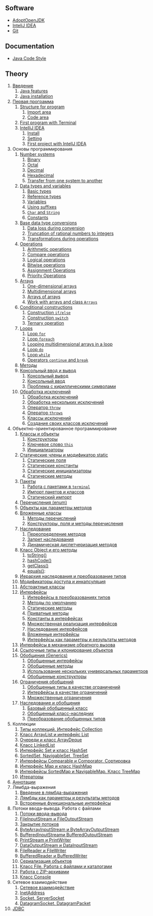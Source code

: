 ## Software
- [AdoptOpenJDK](https://adoptopenjdk.net/)
- [InteliJ IDEA](https://www.jetbrains.com)
- [Git](https://git-scm.com/)


## Documentation
- [Java Code Style](java-code-style)


## Theory
1. [Введение](Intro-to-Java)
    1. [Java features](Intro-to-Java#Особенности-java)
    2. [Java installation](Intro-to-Java#Установка-java)
2. [Первая программа](First-program-with-Java)
    1. [Structure for program](First-program-with-Java#Структура-программы)
        1. [Import area](First-program-with-Java#Область-подключения-внешних-пакетов)
        2. [Code area](First-program-with-Java#Область-написания-кода)
    2. [First program with Terminal](First-program-with-Java#Первая-программа)
    3. [IntelliJ IDEA](First-program-with-Java#intellij-idea)
        1. [Install](First-program-with-Java#Установка)
        2. [Setting](First-program-with-Java#Настройка)
        3. [First project with IntellJ IDEA](First-program-with-Java#Первый-проект-в-intellij-idea)
3. Основы программирования
    1. [Number systems](Number-systems)
        1. [Binary](Number-systems#Двоичная)
        2. [Octal](Number-systems#Восьмиричная)
        3. [Decimal](Number-systems#Десятичная)
        4. [Hexadecimal](Number-systems#Шестнадцатеричная)
        5. [Transfer from one system to another](Number-systems#Перевод-из-одной-системы-в-другую)
    1. [Data types and variables](Data-types-and-variables)
        1. [Basic types](Data-types-and-variables#Базовые-типы)
        2. [Reference types](Data-types-and-variables#Ссылочные-типы)
        3. [Variables](Data-types-and-variables#Переменные)
        4. [Using suffixes](Data-types-and-variables#Использование-суффиксов)
        5. [`Char` and `String`](Data-types-and-variables#Символы-и-строки)
        6. [Constants](Data-types-and-variables#Константы)
    1. [Base data type conversions](Base-data-type-conversions)
        1. [Data loss during conversion](Base-data-type-conversions#Потеря-данных-при-преобразовании)
        2. [Truncation of rational numbers to integers](Base-data-type-conversions#Усечение-рациональных-чисел-до-целых)
        3. [Transformations during operations](Base-data-type-conversions#Преобразования-при-операциях)
    1. [Operations](Operations)
        1. [Arithmetic operations](Operations#Арифметические-операции)
        2. [Compare operations](Operations#Операции-сравнения)
        3. [Logical operations](Operations#Логические-операции)
        4. [Bitwise operations](Operations#Побитовые-операции)
        5. [Assignment Operations](Operations#Операции-присваивания)
        6. [Priority Operations](Operations#Приоритет-операций)
    1. [Arrays](Arrays)
        1. [One-dimensional arrays](Arrays#Одномерные-массивы)
        2. [Multidimensional arrays](Arrays#Многомерные-массивы)
        3. [Arrays of arrays](Arrays#Массив-массивов)
        4. [Work with arrays and class `Arrays`](Arrays#Работа-с-массивами-и-класс-arrays)
    1. [Conditional constructions](Conditional-constructions)
        1. [Construction `if/else`](Conditional-constructions#Конструкция-if/else)
        2. [Construction `switch`](Conditional-constructions#Конструкция-switch)
        3. [Ternary operation](Conditional-constructions#Тернарная-операция)
    1. [Loops](Loops)
        1. [Loop `for`](Loops#Цикл-for)
        2. [Loop `foreach`](Loops#Цикл-foreach)
        3. [Looping multidimensional arrays in a loop](Loops#Перебор-многомерных-массивов-в-цикле)
        4. [Loop `do`](Loops#Цикл-do)
        5. [Loop `while`](Loops#Цикл-while)
        6. [Operators `continue` and `break`](Loops#Операторы-continue-и-break)
    1. [Методы](Methods)
    1. [Консольный ввод и вывод](Консольный-ввод-и-вывод)
        1. [Консольный вывод](Консольный-ввод-и-вывод#Консольный-вывод) 
        2. [Консольный ввод](Консольный-ввод-и-вывод#Консольный-ввод) 
        3. [Проблема с кириллическими символами](Консольный-ввод-и-вывод#Проблема-с-кириллическими-символами)
    1. [Обработка исключений](Обработка-исключений#Обработка-исключений)
        1. [Обработка исключений](Обработка-исключений#Обработка-исключений)
        2. [Обработка нескольких исключений](Обработка-исключений#Обработка-нескольких-исключений)
        3. [Оператор `throw`](Обработка-исключений#Оператор-throw)
        4. [Оператор `throws`](Обработка-исключений#Оператор-throws)
        5. [Классы исключений](Обработка-исключений#Классы-исключений)
        6. [Создание своих классов исключений](Обработка-исключений#Создание-своих-классов-исключений)
1. Объектно-ориентированное программирование
    1. [Классы и объекты](Классы-и-объекты)
        1. [Конструкторы](Классы-и-объекты#Конструкторы)
        1. [Ключевое слово `this`](Классы-и-объектыКлючевое-слово-this)
        1. [Инициализаторы](Классы-и-объекты#Инициализаторы)
    1. [Статические члены и модификатор static](Статические-члены-и-модификатор-static)
        1. [Статические поля](Статические-члены-и-модификатор-static#Статические-поля)
        1. [Статические константы](Статические-члены-и-модификатор-static#Статические-константы)
        1. [Статические инициализаторы](Статические-члены-и-модификатор-static#Статические-инициализаторы)
        1. [Статические методы](Статические-члены-и-модификатор-static#Статические-методы)
    1. [Пакеты](Пакеты)
        1. [Работа с пакетами в `terminal`](Пакеты#Работа-с-пакетами-в-terminal)
        1. [Импорт пакетов и классов](Пакеты#Импорт-пакетов-и-классов)
        1. [Статический импорт](Пакеты#Статический-импорт)
    1. [Перечисления (enum)](Перечисления-(enum))
    1. [Объекты как параметры методов](Объекты-как-параметры-методов)
    1. [Вложенные классы](Вложенные-классы)
        1. [Методы перечислений](Перечисления-(enum)#Методы-перечислений)
        1. [Конструкторы, поля и методы перечисления](Перечисления-(enum)#Конструкторы,-поля-и-методы-перечисления)
    1. [Наследование](Наследование)
        1. [Переопределение методов](Наследование#Переопределение-методов)
        1. [Запрет наследования](Наследование#Запрет-наследования)
        1. [Динамическая диспетчеризация методов](Наследование#Динамическая-диспетчеризация-методов)
    1. [Класс Object и его методы](Класс-Object-и-его-методы)
        1. [toString()](Класс-Object-и-его-методы#toString)
        1. [hashCode()](Класс-Object-и-его-методы#hashCode)
        1. [getClass()](Класс-Object-и-его-методы#getClass)
        1. [equals()](Класс-Object-и-его-методы#equals):
    1. [Иерархия наследования и преобразование типов](Иерархия-наследования-и-преобразование-типов)
    1. [Модификаторы доступа и инкапсуляция](Модификаторы-доступа-и-инкапсуляция)
    1. [Абстрактные классы](Абстрактные-классы)
    1. [Интерфейсы](Интерфейсы)
        1. [Интерфейсы в преобразованиях типов](Интерфейсы#Интерфейсы-в-преобразованиях-типов)
        1. [Методы по умолчанию](Интерфейсы#Методы-по-умолчанию)
        1. [Статические методы](Интерфейсы#Статические-методы)
        1. [Приватные методы](Интерфейсы#Приватные-методы)
        1. [Константы в интерфейсах](Интерфейсы#Константы-в-интерфейсах)
        1. [Множественная реализация интерфейсов](Интерфейсы#Множественная-реализация-интерфейсов)
        1. [Наследование интерфейсов](Интерфейсы#Наследование-интерфейсов)
        1. [Вложенные интерфейсы](Интерфейсы#Вложенные-интерфейсы)
        1. [Интерфейсы как параметры и результаты методов](Интерфейсы#Интерфейсы-как-параметры-и-результаты-методов)
    1. [Интерфейсы в механизме обратного вызова](Интерфейсы-в-механизме-обратного-вызова)
    1. [Ссылочные типы и клонирование объектов](Ссылочные-типы-и-клонирование-объектов)
    1. [Обобщения (Generics)](Обобщения-(Generics))
        1. [Обобщенные интерфейсы](Обобщения-(Generics)#Обобщенные-интерфейсы)
        1. [Обобщенные методы](Обобщения-(Generics)#Обобщенные-методы)
        1. [Использование нескольких универсальных параметров](Обобщения-(Generics)#Использование-нескольких-универсальных-параметров)
        1. [Обобщенные конструкторы](Обобщения-(Generics)#Обобщенные-конструкторы)
    1. [Ограничения обобщений](Ограничения-обобщений)
        1. [Обобщенные типы в качестве ограничений](Ограничения-обобщений#Обобщенные-типы-в-качестве-ограничений)
        1. [Интерфейсы в качестве ограничений](Ограничения-обобщений#Интерфейсы-в-качестве-ограничений)
        1. [Множественные ограничения](Ограничения-обобщений#Множественные-ограничения)
    1. [Наследование и обобщения](Наследование-и-обобщения)
        1. [Базовый обобщенный класс](Наследование-и-обобщения#Базовый-обобщенный-класс)
        1. [Обобщенный класс-наследник](Наследование-и-обобщения#Обобщенный-класс-наследник)
        1. [Преобразование обобщенных типов](Наследование-и-обобщения#Преобразование-обобщенных-типов)
1. Коллекции
    1. [Типы коллекций. Интерфейс Collection](Типы-коллекций.-Интерфейс-Collection)
    1. [Класс ArrayList и интерфейс List](Класс-ArrayList-и-интерфейс-List)
    1. [Очереди и класс ArrayDeque](Очереди-и-класс-ArrayDeque)
    1. [Класс LinkedList](Класс-LinkedList)
    1. [Интерфейс Set и класс HashSet](Интерфейс-Set-и-класс-HashSet)
    1. [SortedSet, NavigableSet, TreeSet](SortedSet,-NavigableSet,-TreeSet)
    1. [Интерфейсы Comparable и Comporator. Сортировка](Интерфейсы-Comparable-и-Comparator.-Сортировка)
    1. [Интерфейс Map и класс HashMap](Интерфейс-Map-и-класс-HashMap)
    1. [Интерфейсы SortedMap и NavigableMap. Класс TreeMap](Интерфейсы-SortedMap-и-NavigableMap.-Класс-TreeMap)
    1. [Итераторы](Итераторы)
1. [Аннотации](Аннотации)
1. Лямбда-выражения
    1. [Введение в лямбда-выражения](Введение-в-лямбда-выражения)
    1. [Лямбды как параметры и результаты методов](Лямбды-как-параметрыи-результаты-методов)
    1. [Встроенные функциональные интерфейсы](Встроенные-функциональные-интерфейсы)
1. Потоки ввода-вывода. Работа с файлами
    1. [Потоки ввода-вывода](Потоки-ввода-вывода)
    1. [FileInputStream и FileOutputStream](FileInputStream-и-FileOutputStream)
    1. [Закрытие потоков](Закрытие-потоков)
    1. [ByteArrayInputStream и ByteArrayOutputStream](ByteArrayInputStream-и-ByteArrayOutputStream)
    1. [BufferedInputStreamи BufferedOutputStream](BufferedInputStream-и-BufferedOutputStream)
    1. [PrintStream и PrintWriter](PrintStream-и-PrintWriter)
    1. [DataOutputStream и DataInputStream](DataOutputStream-и-DataInputStream)
    1. [FileReader и FileWriter](FileReader-и-FileWriter)
    1. [BufferedReader и BufferedWriter](BufferedReader-и-BufferedWriter)
    1. [Сериализация объектов](Сериализация-объектов)
    1. [Класс File. Работа с файлами и каталогами](Класс-File)
    1. [Работа с ZIP-архивами](Работа-с-ZIP-архивами)
    1. [Класс Console](Класс-Console)
1. Сетевое взаимодействие
    1. [Сетевое взаимодействие](Сетевое-взаимодействие)
    1. [InetAddress](InetAddress)
    1. [Socket. ServerSocket](Socket.-ServerSocket)
    1. [DatagramSocket. DatagramPacket](DatagramSocket.-DatagramPacket)
1. [JDBC](JDBC)